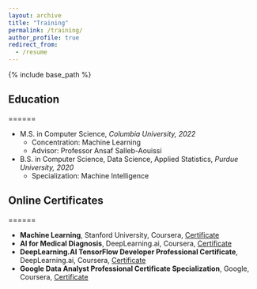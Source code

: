 ```yaml
---
layout: archive
title: "Training"
permalink: /training/
author_profile: true
redirect_from:
  - /resume
---
```


{% include base_path %}

## Education
======
* M.S. in Computer Science, *Columbia University, 2022*
  - Concentration: Machine Learning
  - Advisor: Professor Ansaf Salleb-Aouissi
* B.S. in Computer Science, Data Science, Applied Statistics, *Purdue University, 2020*
  - Specialization: Machine Intelligence


## Online Certificates
======
* **Machine Learning**, Stanford University, Coursera, [Certificate](https://coursera.org/share/79eb4bd4ff1a2ed194e89a4a499a35b1)
* **AI for Medical Diagnosis**, DeepLearning.ai, Coursera, [Certificate](https://coursera.org/share/8d8abbadff7bbd375e839449cdbc0942)
* **DeepLearning.AI TensorFlow Developer Professional Certificate**, DeepLearning.ai, Coursera, [Certificate](https://coursera.org/share/46db67a41f20926ba834dfbc33bcbdf5)
* **Google Data Analyst Professional Certificate Specialization**, Google, Coursera, [Certificate](https://coursera.org/share/13950fff37c3767f2abc7c4d46c65fec)
